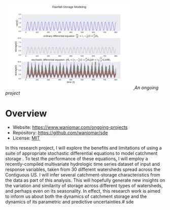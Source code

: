 <p align="left">
  <a href="https://dai.lids.mit.edu">
    <img alt="DAI-Lab" width=80% src="images/SDE_test.jpg" onerror="this.onerror=null;this.src='_static/dai-logo-white.png';"/>
  </a>
  <i>An ongoing project</a></i>
</p>


# Overview

* Website: https://www.waniomar.com/ongoing-projects
* Repository: https://github.com/waniomar/sde
* License: [MIT](https://github.com/waniomar/sde/blob/main/LICENSE)

In this research project, I will explore the benefits and limitations of using a suite of appropriate stochastic
differential equations to model catchment storage . To test the performance of these equations,
I will employ a recently-compiled multivariate hydrologic time series dataset of input and response variables,
taken from 30 different watersheds spread across the Contiguous US. I will infer several catchment-storage
characteristics from the data as part of this analysis. This will hopefully generate new insights on the variation
and similarity of storage across different types of watersheds, and perhaps even on its seasonality. In effect,
this research work is aimed to inform us about both the dynamics of catchment storage and the dynamics of its
parametric and predictive uncertainties.# sde
